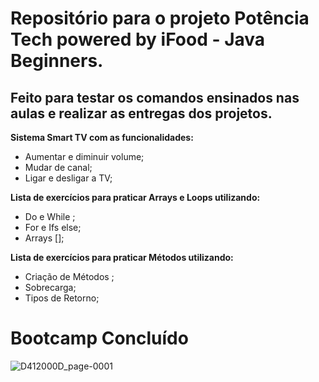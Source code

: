 # Repositório para o projeto Potência Tech powered by iFood - Java Beginners.

## Feito para testar os comandos ensinados nas aulas e realizar as entregas dos projetos.
**Sistema Smart TV com as funcionalidades:**
* Aumentar e diminuir volume; 
* Mudar de canal;
* Ligar e desligar a TV;

**Lista de exercícios para praticar Arrays e Loops utilizando:**
*  Do e While ; 
* For e Ifs else;
* Arrays [];

**Lista de exercícios para praticar Métodos utilizando:**
* Criação de Métodos ; 
* Sobrecarga;
* Tipos de Retorno;

# Bootcamp Concluído
![D412000D_page-0001](https://user-images.githubusercontent.com/92825608/199545044-33dc51d2-7923-412a-8269-f087d19896ef.jpg)

